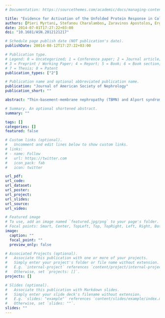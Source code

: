 ```yaml
---
# Documentation: https://sourcethemes.com/academic/docs/managing-content/

title: "Evidence for Activation of the Unfolded Protein Response in Collagen IV Nephropathies"
authors: [Pieri Myrtani, Stefanou Charalambos, Zaravinos Apostolos, Erguler Kamil, Stylianou Kostas, Lapathitis George, Karaiskos Christos, Savva Isavella, Paraskeva Revekka, Dweep Harsh, and others]
date: 2014-07-01T17:27:22+03:00
doi: "10.1681/ASN.2012121217"

# Schedule page publish date (NOT publication's date).
publishDate: 20014-08-12T17:27:22+03:00

# Publication type.
# Legend: 0 = Uncategorized; 1 = Conference paper; 2 = Journal article;
# 3 = Preprint / Working Paper; 4 = Report; 5 = Book; 6 = Book section;
# 7 = Thesis; 8 = Patent
publication_types: ["2"]

# Publication name and optional abbreviated publication name.
publication: "Journal of American Society of Nephrology"
publication_short: ""

abstract: "Thin-basement-membrane nephropathy (TBMN) and Alport syndrome (AS) are progressive collagen IV nephropathies caused by mutations in COL4A3/A4/A5 genes. These nephropathies invariably present with microscopic hematuria and frequently progress to proteinuria and CKD or ESRD during long-term follow-up. Nonetheless, the exact molecular mechanisms by which these mutations exert their deleterious effects on the glomerulus remain elusive. We hypothesized that defective trafficking of the COL4A3 chain causes a strong intracellular effect on the cell responsible for COL4A3 expression, the podocyte. To this end, we overexpressed normal and mutant COL4A3 chains (G1334E mutation) in human undifferentiated podocytes and tested their effects in various intracellular pathways using a microarray approach. COL4A3 overexpression in the podocyte caused chain retention in the endoplasmic reticulum (ER) that was asso- ciated with activation of unfolded protein response (UPR)–related markers of ER stress. Notably, the overexpression of normal or mutant COL4A3 chains differentially activated the UPR pathway. Similar results were observed in a novel knockin mouse carrying the Col4a3-G1332E mutation, which produced a phenotype consistent with AS, and in biopsy specimens from patients with TBMN carrying a heterozygous COL4A3-G1334E mutation. These results suggest that ER stress arising from defective localization of collagen IV chains in human podocytes contributes to the pathogenesis of TBMN and AS through activation of the UPR, a finding that may pave the way for novel therapeutic interventions for a variety of collagenopathies."

# Summary. An optional shortened abstract.
summary: ""

tags: []
categories: []
featured: false

# Custom links (optional).
#   Uncomment and edit lines below to show custom links.
# links:
# - name: Follow
#   url: https://twitter.com
#   icon_pack: fab
#   icon: twitter

url_pdf:
url_code:
url_dataset:
url_poster:
url_project:
url_slides:
url_source:
url_video:

# Featured image
# To use, add an image named `featured.jpg/png` to your page's folder. 
# Focal points: Smart, Center, TopLeft, Top, TopRight, Left, Right, BottomLeft, Bottom, BottomRight.
image:
  caption: ""
  focal_point: ""
  preview_only: false

# Associated Projects (optional).
#   Associate this publication with one or more of your projects.
#   Simply enter your project's folder or file name without extension.
#   E.g. `internal-project` references `content/project/internal-project/index.md`.
#   Otherwise, set `projects: []`.
projects: []

# Slides (optional).
#   Associate this publication with Markdown slides.
#   Simply enter your slide deck's filename without extension.
#   E.g. `slides: "example"` references `content/slides/example/index.md`.
#   Otherwise, set `slides: ""`.
slides: ""
---
```

